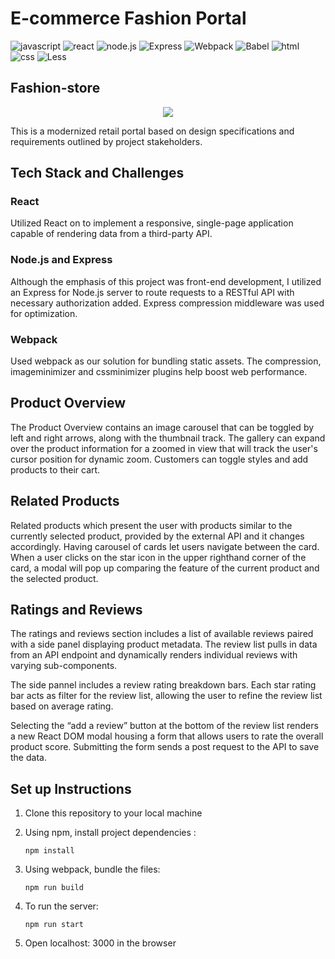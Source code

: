 # E-commerce Fashion Portal
![javascript](https://img.shields.io/badge/JavaScript-20232A?style=for-the-badge&logo=javascript&logoColor=F7DF1E)
![react](https://img.shields.io/badge/React-20232A?style=for-the-badge&logo=react&logoColor=61DAFB)
![node.js](https://img.shields.io/badge/Node.js-20232A?style=for-the-badge&logo=nodedotjs&logoColor=green)
![Express](https://img.shields.io/badge/-Express-20232A?style=for-the-badge&logo=express&logoColor=yellow)
![Webpack](https://img.shields.io/badge/-webpack-20232A?style=for-the-badge&logo=webpack&logoColor=blueviolet)
![Babel](https://img.shields.io/badge/-Babel-20232A?style=for-the-badge&logo=babel&logoColor=yellow)
![html](https://img.shields.io/badge/HTML5-E34F26?style=for-the-badge&logo=html5&logoColor=white)
![css](https://img.shields.io/badge/CSS3-1572B6?style=for-the-badge&logo=css3&logoColor=white)
![Less](https://img.shields.io/badge/less-2B4C80?style=for-the-badge&logo=less&logoColor=white)


## Fashion-store

<p align='center'><img src='https://github.com/vannguyen-vn/fashion-store/blob/deploy/dist/static/media/fashion-store.gif' /></p>

This is a modernized retail portal based on design specifications and requirements outlined by project stakeholders. 

## Tech Stack and Challenges

### React
Utilized React on to implement a responsive, single-page application capable of rendering data from a third-party API. 


### Node.js and Express
<!-- - Despite being a front-end capstone that explicitly placed back-end implementation out of scope, used Nodejs to utilize Express. -->
<!-- - Simplified API requests by implementing a proxy server in Express.js that adds authentication while forwarding requests to an existing RESTful API. -->
Although the emphasis of this project was front-end development, I utilized an Express for Node.js server to route requests to a RESTful API with necessary authorization added. Express compression middleware was used for optimization.

### Webpack
Used webpack as our solution for bundling static assets. The compression, imageminimizer and cssminimizer plugins help boost web performance.
<!-- - Webpack was our solution to elegantly handle our numerous static assets, implement JSX, and harness ES6 in this project. -->


## Product Overview

The Product Overview contains an image carousel that can be toggled by left and right arrows, along with the thumbnail track. The gallery can expand over the product information for a zoomed in view that will track the user's cursor position for dynamic zoom. Customers can toggle styles and add products to their cart.

## Related Products 
Related products which present the user with products similar to the currently selected product, provided by the external API and it changes accordingly. Having carousel of cards let users navigate between the card. When a user clicks on the star icon in the upper righthand corner of the card, a modal will pop up comparing the feature of the current product and the selected product.


## Ratings and Reviews
<!-- We implemented modals using React.CreatePortal. -->

The ratings and reviews section includes a list of available reviews paired with a side panel displaying product metadata. The review list pulls in data from an API endpoint and dynamically renders individual reviews with varying sub-components.

The side pannel includes a review rating breakdown bars. Each star rating bar acts as filter for the review list, allowing the user to refine the review list based on average rating.

Selecting the “add a review” button at the bottom of the review list renders a new React DOM modal housing a form that allows users to rate the overall product score. Submitting the form sends a post request to the API to save the data.

## Set up Instructions
1. Clone this repository to your local machine
2. Using npm, install project dependencies :

   ```
   npm install
   ```
3. Using webpack, bundle the files:
   ```
   npm run build
   ```
4. To run the server:
   ```
   npm run start
   ```
5. Open localhost: 3000 in the browser

<!-- MARKDOWN LINKS & IMAGES -->
<!-- https://www.markdownguide.org/basic-syntax/#reference-style-links -->


